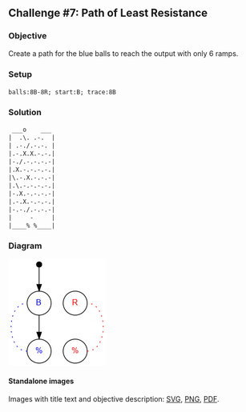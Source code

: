 ## Challenge #7: Path of Least Resistance

### Objective

Create a path for the blue balls to reach the output with only 6 ramps.

### Setup

`balls:8B-8R; start:B; trace:8B`

### Solution

	 ___o    ___
	|  .\. .-.  |
	| .-./.-.-. |
	|.-.X.X.-.-.|
	|-./.-.-.-.-|
	|.X.-.-.-.-.|
	|\.-.X.-.-.-|
	|.\.-.-.-.-.|
	|-.X.-.-.-.-|
	|.-.X.-.-.-.|
	|-.-./.-.-.-|
	|     -     |
	|____% %____|


### Diagram

![Puzzle #7](../graph/img/puzzle07.png)

#### Standalone images

Images with title text and objective description:
[SVG](../graph/SVG/puzzle07.svg),
[PNG](../graph/PNG/puzzle07.png),
[PDF](../graph/PDF/puzzle07.pdf).

